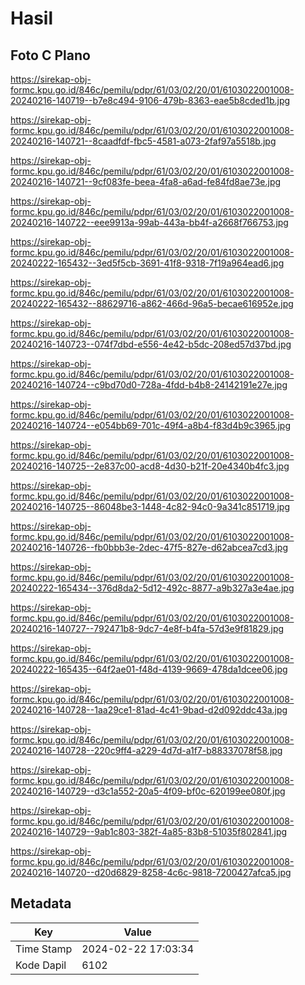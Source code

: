 # Hasil

## Foto C Plano

https://sirekap-obj-formc.kpu.go.id/846c/pemilu/pdpr/61/03/02/20/01/6103022001008-20240216-140719--b7e8c494-9106-479b-8363-eae5b8cded1b.jpg

https://sirekap-obj-formc.kpu.go.id/846c/pemilu/pdpr/61/03/02/20/01/6103022001008-20240216-140721--8caadfdf-fbc5-4581-a073-2faf97a5518b.jpg

https://sirekap-obj-formc.kpu.go.id/846c/pemilu/pdpr/61/03/02/20/01/6103022001008-20240216-140721--9cf083fe-beea-4fa8-a6ad-fe84fd8ae73e.jpg

https://sirekap-obj-formc.kpu.go.id/846c/pemilu/pdpr/61/03/02/20/01/6103022001008-20240216-140722--eee9913a-99ab-443a-bb4f-a2668f766753.jpg

https://sirekap-obj-formc.kpu.go.id/846c/pemilu/pdpr/61/03/02/20/01/6103022001008-20240222-165432--3ed5f5cb-3691-41f8-9318-7f19a964ead6.jpg

https://sirekap-obj-formc.kpu.go.id/846c/pemilu/pdpr/61/03/02/20/01/6103022001008-20240222-165432--88629716-a862-466d-96a5-becae616952e.jpg

https://sirekap-obj-formc.kpu.go.id/846c/pemilu/pdpr/61/03/02/20/01/6103022001008-20240216-140723--074f7dbd-e556-4e42-b5dc-208ed57d37bd.jpg

https://sirekap-obj-formc.kpu.go.id/846c/pemilu/pdpr/61/03/02/20/01/6103022001008-20240216-140724--c9bd70d0-728a-4fdd-b4b8-24142191e27e.jpg

https://sirekap-obj-formc.kpu.go.id/846c/pemilu/pdpr/61/03/02/20/01/6103022001008-20240216-140724--e054bb69-701c-49f4-a8b4-f83d4b9c3965.jpg

https://sirekap-obj-formc.kpu.go.id/846c/pemilu/pdpr/61/03/02/20/01/6103022001008-20240216-140725--2e837c00-acd8-4d30-b21f-20e4340b4fc3.jpg

https://sirekap-obj-formc.kpu.go.id/846c/pemilu/pdpr/61/03/02/20/01/6103022001008-20240216-140725--86048be3-1448-4c82-94c0-9a341c851719.jpg

https://sirekap-obj-formc.kpu.go.id/846c/pemilu/pdpr/61/03/02/20/01/6103022001008-20240216-140726--fb0bbb3e-2dec-47f5-827e-d62abcea7cd3.jpg

https://sirekap-obj-formc.kpu.go.id/846c/pemilu/pdpr/61/03/02/20/01/6103022001008-20240222-165434--376d8da2-5d12-492c-8877-a9b327a3e4ae.jpg

https://sirekap-obj-formc.kpu.go.id/846c/pemilu/pdpr/61/03/02/20/01/6103022001008-20240216-140727--792471b8-9dc7-4e8f-b4fa-57d3e9f81829.jpg

https://sirekap-obj-formc.kpu.go.id/846c/pemilu/pdpr/61/03/02/20/01/6103022001008-20240222-165435--64f2ae01-f48d-4139-9669-478da1dcee06.jpg

https://sirekap-obj-formc.kpu.go.id/846c/pemilu/pdpr/61/03/02/20/01/6103022001008-20240216-140728--1aa29ce1-81ad-4c41-9bad-d2d092ddc43a.jpg

https://sirekap-obj-formc.kpu.go.id/846c/pemilu/pdpr/61/03/02/20/01/6103022001008-20240216-140728--220c9ff4-a229-4d7d-a1f7-b88337078f58.jpg

https://sirekap-obj-formc.kpu.go.id/846c/pemilu/pdpr/61/03/02/20/01/6103022001008-20240216-140729--d3c1a552-20a5-4f09-bf0c-620199ee080f.jpg

https://sirekap-obj-formc.kpu.go.id/846c/pemilu/pdpr/61/03/02/20/01/6103022001008-20240216-140729--9ab1c803-382f-4a85-83b8-51035f802841.jpg

https://sirekap-obj-formc.kpu.go.id/846c/pemilu/pdpr/61/03/02/20/01/6103022001008-20240216-140720--d20d6829-8258-4c6c-9818-7200427afca5.jpg


## Metadata

| Key        | Value               |
| ---------- | ------------------- |
| Time Stamp | 2024-02-22 17:03:34 |
| Kode Dapil | 6102                |



